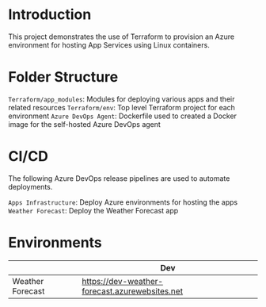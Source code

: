# Introduction

This project demonstrates the use of Terraform to provision an Azure environment for hosting App Services using Linux containers.

# Folder Structure
`Terraform/app_modules`: Modules for deploying various apps and their related resources
`Terraform/env`: Top level Terraform project for each environment
`Azure DevOps Agent`: Dockerfile used to created a Docker image for the self-hosted Azure DevOps agent

# CI/CD
The following Azure DevOps release pipelines are used to automate deployments.

`Apps Infrastructure`: Deploy Azure environments for hosting the apps
`Weather Forecast`: Deploy the Weather Forecast app

# Environments
|                  | Dev                                            |
| ---------------- | ---------------------------------------------- |
| Weather Forecast | https://dev-weather-forecast.azurewebsites.net |